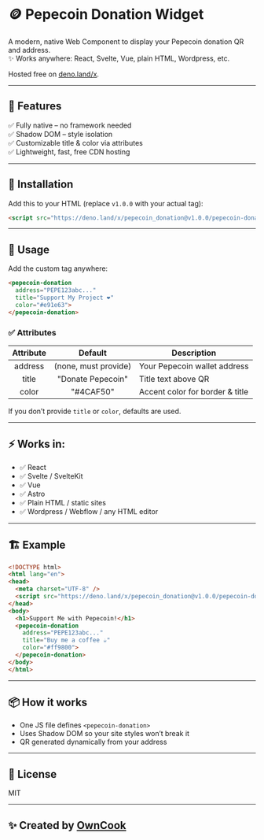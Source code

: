 # 🪙 Pepecoin Donation Widget

A modern, native Web Component to display your Pepecoin donation QR and address.  
✨ Works anywhere: React, Svelte, Vue, plain HTML, Wordpress, etc.

Hosted free on [deno.land/x](https://deno.land/x).

---

## 🚀 Features
✅ Fully native – no framework needed  
✅ Shadow DOM – style isolation  
✅ Customizable title & color via attributes  
✅ Lightweight, fast, free CDN hosting

---

## 🔧 Installation

Add this to your HTML (replace `v1.0.0` with your actual tag):

```html
<script src="https://deno.land/x/pepecoin_donation@v1.0.0/pepecoin-donation.js"></script>
````

---

## 🧩 Usage

Add the custom tag anywhere:

```html
<pepecoin-donation
  address="PEPE123abc..."
  title="Support My Project ❤️"
  color="#e91e63">
</pepecoin-donation>
```

### ✅ Attributes

| Attribute |        Default       | Description                     |
| :-------: | :------------------: | ------------------------------- |
|  address  | (none, must provide) | Your Pepecoin wallet address    |
|   title   |   "Donate Pepecoin"  | Title text above QR             |
|   color   |       "#4CAF50"      | Accent color for border & title |

If you don’t provide `title` or `color`, defaults are used.

---

## ⚡ Works in:

* ✅ React
* ✅ Svelte / SvelteKit
* ✅ Vue
* ✅ Astro
* ✅ Plain HTML / static sites
* ✅ Wordpress / Webflow / any HTML editor

---

## 🏗 Example

```html
<!DOCTYPE html>
<html lang="en">
<head>
  <meta charset="UTF-8" />
  <script src="https://deno.land/x/pepecoin_donation@v1.0.0/pepecoin-donation.js"></script>
</head>
<body>
  <h1>Support Me with Pepecoin!</h1>
  <pepecoin-donation
    address="PEPE123abc..."
    title="Buy me a coffee ☕"
    color="#ff9800">
  </pepecoin-donation>
</body>
</html>
```

---

## 📦 How it works

* One JS file defines `<pepecoin-donation>`
* Uses Shadow DOM so your site styles won’t break it
* QR generated dynamically from your address

---

## 📜 License

MIT

---

## ✨ Created by [OwnCook](https://github.com/owncook)

```

